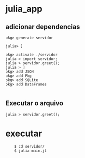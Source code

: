 # julia_app

## adicionar dependencias
```
pkg> generate servidor

julia> ]

pkg> activate ./servidor
julia > import servidor;
julia > servidor.greet();
julia > ]
pkg> add JSON
pkg> add Pkg
pkg> add SQLite
pkg> add DataFrames


```
## **Executar o arquivo**
```
julia > servidor.greet();
```

# executar
```
	$ cd servidor/
	$ julia main.jl
```